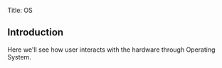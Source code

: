 Title: OS

## Introduction 

Here we'll see how user interacts with the hardware through Operating System.